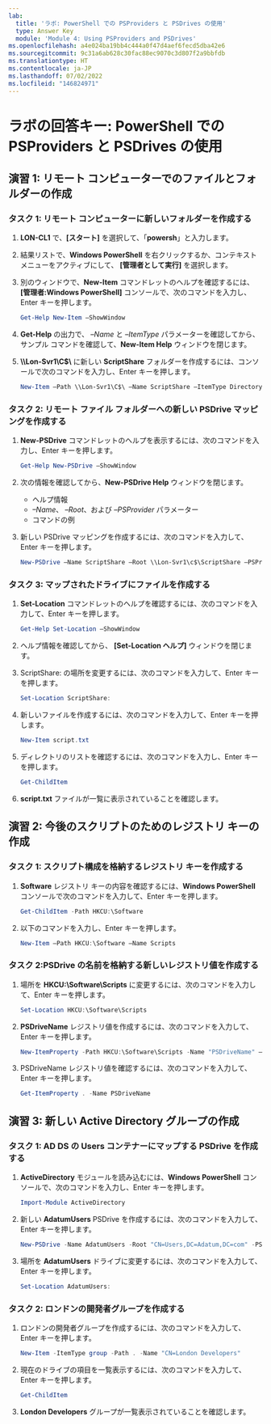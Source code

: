 ```yaml
---
lab:
  title: 'ラボ: PowerShell での PSProviders と PSDrives の使用'
  type: Answer Key
  module: 'Module 4: Using PSProviders and PSDrives'
ms.openlocfilehash: a4e024ba19bb4c444a0f47d4aef6fecd5dba42e6
ms.sourcegitcommit: 9c31a6ab628c30fac88ec9070c3d807f2a9bbfdb
ms.translationtype: HT
ms.contentlocale: ja-JP
ms.lasthandoff: 07/02/2022
ms.locfileid: "146824971"
---
```

# <a name="lab-answer-key-using-psproviders-and-psdrives-with-powershell"></a>ラボの回答キー: PowerShell での PSProviders と PSDrives の使用

## <a name="exercise-1-creating-files-and-folders-on-a-remote-computer"></a>演習 1: リモート コンピューターでのファイルとフォルダーの作成

### <a name="task-1-create-a-new-folder-on-a-remote-computer"></a>タスク 1: リモート コンピューターに新しいフォルダーを作成する

1. **LON-CL1** で、**[スタート]** を選択して、「**powersh**」と入力します。
1. 結果リストで、**Windows PowerShell** を右クリックするか、コンテキスト メニューをアクティブにして、 **[管理者として実行]** を選択します。
1. 別のウィンドウで、**New-Item** コマンドレットのヘルプを確認するには、 **[管理者:Windows PowerShell]** コンソールで、次のコマンドを入力し、Enter キーを押します。

   ```powershell
   Get-Help New-Item –ShowWindow
   ```

1. **Get-Help** の出力で、 *–Name* と *–ItemType* パラメーターを確認してから、サンプル コマンドを確認して、**New-Item Help** ウィンドウを閉じます。
1. **\\\\Lon-Svr1\\C$\\** に新しい **ScriptShare** フォルダーを作成するには、コンソールで次のコマンドを入力し、Enter キーを押します。

   ```powershell
   New-Item –Path \\Lon-Svr1\C$\ –Name ScriptShare –ItemType Directory
   ```

### <a name="task-2-create-a-new-psdrive-mapping-to-the-remote-file-folder"></a>タスク 2: リモート ファイル フォルダーへの新しい PSDrive マッピングを作成する

1. **New-PSDrive** コマンドレットのヘルプを表示するには、次のコマンドを入力し、Enter キーを押します。

   ```powershell
   Get-Help New-PSDrive –ShowWindow
   ```

1. 次の情報を確認してから、**New-PSDrive Help** ウィンドウを閉じます。
    - ヘルプ情報
    - *–Name*、 *–Root*、および *–PSProvider* パラメーター
    - コマンドの例

1. 新しい PSDrive マッピングを作成するには、次のコマンドを入力して、Enter キーを押します。

   ```powershell
   New-PSDrive –Name ScriptShare –Root \\Lon-Svr1\c$\ScriptShare –PSProvider FileSystem
   ```

### <a name="task-3-create-a-file-on-the-mapped-drive"></a>タスク 3: マップされたドライブにファイルを作成する

1. **Set-Location** コマンドレットのヘルプを確認するには、次のコマンドを入力して、Enter キーを押します。

   ```powershell
   Get-Help Set-Location –ShowWindow
   ```

1. ヘルプ情報を確認してから、 **[Set-Location ヘルプ]** ウィンドウを閉じます。
1. ScriptShare: の場所を変更するには、次のコマンドを入力して、Enter キーを押します。

   ```powershell
   Set-Location ScriptShare:
   ```

1. 新しいファイルを作成するには、次のコマンドを入力して、Enter キーを押します。

   ```powershell
   New-Item script.txt
   ```

1. ディレクトリのリストを確認するには、次のコマンドを入力し、Enter キーを押します。

   ```powershell
   Get-ChildItem
   ```

1. **script.txt** ファイルが一覧に表示されていることを確認します。

## <a name="exercise-2-creating-a-registry-key-for-your-future-scripts"></a>演習 2: 今後のスクリプトのためのレジストリ キーの作成

### <a name="task-1-create-the-registry-key-to-store-script-configurations"></a>タスク 1: スクリプト構成を格納するレジストリ キーを作成する

1. **Software** レジストリ キーの内容を確認するには、**Windows PowerShell** コンソールで次のコマンドを入力して、Enter キーを押します。

   ```powershell
   Get-ChildItem -Path HKCU:\Software
   ```

1. 以下のコマンドを入力し、Enter キーを押します。

   ```powershell
   New-Item –Path HKCU:\Software –Name Scripts
   ```

### <a name="task-2-create-a-new-registry-value-to-store-the-name-of-the-psdrive"></a>タスク 2:PSDrive の名前を格納する新しいレジストリ値を作成する

1. 場所を **HKCU:\Software\Scripts** に変更するには、次のコマンドを入力して、Enter キーを押します。

   ```powershell
   Set-Location HKCU:\Software\Scripts
   ```

1. **PSDriveName** レジストリ値を作成するには、次のコマンドを入力して、Enter キーを押します。

   ```powershell
   New-ItemProperty -Path HKCU:\Software\Scripts -Name "PSDriveName" –Value "ScriptShare"
   ```

1. PSDriveName レジストリ値を確認するには、次のコマンドを入力して、Enter キーを押します。

   ```powershell
   Get-ItemProperty . -Name PSDriveName
   ```

## <a name="exercise-3-creating-a-new-active-directory-group"></a>演習 3: 新しい Active Directory グループの作成

### <a name="task-1-create-a-psdrive-that-maps-to-the-users-container-in-ad-ds"></a>タスク 1: AD DS の Users コンテナーにマップする PSDrive を作成する

1. **ActiveDirectory** モジュールを読み込むには、**Windows PowerShell** コンソールで、次のコマンドを入力し、Enter キーを押します。

   ```powershell
   Import-Module ActiveDirectory
   ```

1. 新しい **AdatumUsers** PSDrive を作成するには、次のコマンドを入力して、Enter キーを押します。

   ```powershell
   New-PSDrive -Name AdatumUsers -Root "CN=Users,DC=Adatum,DC=com" -PSProvider ActiveDirectory
   ```

1. 場所を **AdatumUsers** ドライブに変更するには、次のコマンドを入力して、Enter キーを押します。

   ```powershell
   Set-Location AdatumUsers:
   ```

### <a name="task-2-create-the-london-developers-group"></a>タスク 2: ロンドンの開発者グループを作成する

1. ロンドンの開発者グループを作成するには、次のコマンドを入力して、Enter キーを押します。

   ```powershell
   New-Item -ItemType group -Path . -Name "CN=London Developers"
   ```

1. 現在のドライブの項目を一覧表示するには、次のコマンドを入力して、Enter キーを押します。

   ```powershell
   Get-ChildItem
   ```

1. **London Developers** グループが一覧表示されていることを確認します。
